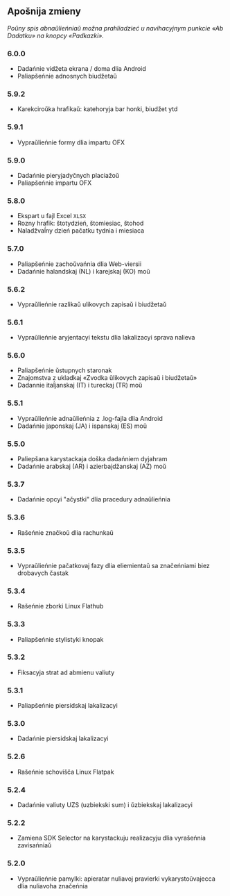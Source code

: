 ## Apošnija zmieny 

_Poŭny spis abnaŭlieńniaŭ možna prahliadzieć u navihacyjnym punkcie «Ab Dadatku» na knopcy «Padkazki»._ 

### 6.0.0
- Dadańnie vidžeta ekrana / doma dlia Android
- Paliapšeńnie adnosnych biudžetaŭ

### 5.9.2
- Karekciroŭka hrafikaŭ: katehoryja bar honki, biudžet ytd

### 5.9.1
- Vypraŭlieńnie formy dlia impartu OFX

### 5.9.0
- Dadańnie pieryjadyčnych placiažoŭ
- Paliapšeńnie impartu OFX

### 5.8.0
- Ekspart u fajl Excel `XLSX`
- Rozny hrafik: štotydzień, štomiesiac, štohod
- Naladžvaĺny dzień pačatku tydnia i miesiaca

### 5.7.0
- Paliapšeńnie zachoŭvańnia dlia Web-viersii
- Dadańnie halandskaj (NL) i karejskaj (KO) moŭ

### 5.6.2
- Vypraŭlieńnie razlikaŭ ulikovych zapisaŭ i biudžetaŭ

### 5.6.1 
- Vypraŭlieńnie aryjentacyi tekstu dlia lakalizacyi sprava nalieva

### 5.6.0 
- Paliapšeńnie ŭstupnych staronak 
- Znajomstva z ukladkaj «Zvodka ŭlikovych zapisaŭ i biudžetaŭ»
- Dadannie itaĺjanskaj (IT) i tureckaj (TR) moŭ

### 5.5.1
- Vypraŭlieńnie adnaŭlieńnia z .log-fajla dlia Android
- Dadańnie japonskaj (JA) i ispanskaj (ES) moŭ

### 5.5.0
- Paliepšana karystackaja doška dadańniem dyjahram
- Dadańnie arabskaj (AR) i azierbajdžanskaj (AZ) moŭ

### 5.3.7 
- Dadańnie opcyi "ačystki" dlia pracedury adnaŭlieńnia 

### 5.3.6 
- Rašeńnie značkoŭ dlia rachunkaŭ

### 5.3.5
- Vypraŭlieńnie pačatkovaj fazy dlia eliemientaŭ sa značeńniami biez drobavych častak 

### 5.3.4
- Rašeńnie zborki Linux Flathub

### 5.3.3 
- Paliapšeńnie stylistyki knopak 

### 5.3.2 
- Fiksacyja strat ad abmienu valiuty 

### 5.3.1 
- Paliapšeńnie piersidskaj lakalizacyi

### 5.3.0 
- Dadańnie piersidskaj lakalizacyi

### 5.2.6 
- Rašeńnie schovišča Linux Flatpak 

### 5.2.4 
- Dadańnie valiuty UZS (uzbiekski sum) i ŭzbiekskaj lakalizacyi 

### 5.2.2 
- Zamiena SDK Selector na karystackuju realizacyju dlia vyrašeńnia zavisańniaŭ 

### 5.2.0 
- Vypraŭlieńnie pamylki: apieratar nuliavoj pravierki vykarystoŭvajecca dlia nuliavoha značeńnia
